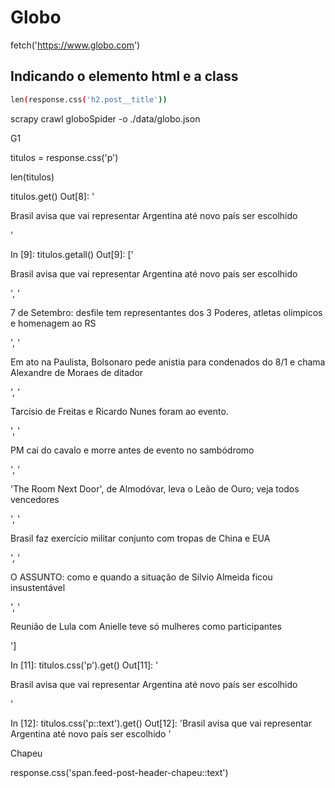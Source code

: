 # Globo

fetch('https://www.globo.com')


## Indicando o elemento html e a class

```bash
len(response.css('h2.post__title'))
```

scrapy crawl globoSpider -o ./data/globo.json

G1

titulos = response.css('p')

len(titulos)

titulos.get()
Out[8]: '<p elementtiming="text-ssr">Brasil avisa que vai representar Argentina até novo país ser escolhido </p>'

In [9]: titulos.getall()
Out[9]: 
['<p elementtiming="text-ssr">Brasil avisa que vai representar Argentina até novo país ser escolhido </p>',
 '<p elementtiming="text-ssr">7 de Setembro: desfile tem representantes dos 3 Poderes, atletas olímpicos e homenagem ao RS</p>',
 '<p elementtiming="text-ssr">Em ato na Paulista, Bolsonaro pede anistia para condenados do 8/1 e chama Alexandre de Moraes de ditador</p>',
 '<p elementtiming="text-ssr">Tarcísio de Freitas e Ricardo Nunes foram ao evento.</p>',
 '<p elementtiming="text-ssr">PM cai do cavalo e morre antes de evento no sambódromo</p>',
 '<p elementtiming="text-ssr">\'The Room Next Door\', de Almodóvar, leva o Leão de Ouro; veja todos vencedores</p>',
 '<p elementtiming="text-ssr">Brasil faz exercício militar conjunto com tropas de China e EUA</p>',
 '<p elementtiming="text-ssr">O ASSUNTO: como e quando a situação de Silvio Almeida ficou insustentável</p>',
 '<p elementtiming="text-ssr">Reunião de Lula com Anielle teve só mulheres como participantes</p>']

 In [11]: titulos.css('p').get()
Out[11]: '<p elementtiming="text-ssr">Brasil avisa que vai representar Argentina até novo país ser escolhido </p>'


In [12]: titulos.css('p::text').get()
Out[12]: 'Brasil avisa que vai representar Argentina até novo país ser escolhido '


Chapeu

response.css('span.feed-post-header-chapeu::text')